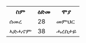 <table>
<tr>
<th>ስም</th>
<th>ዕድመ</th>
<th>ሞያ </th>
</tr>


<tr>
<td>ሰመረ</td>
<td>28</td>
<td>መምህር</td>
</tr>

<tr>
<td>ኣድሓኖም</td>
<td>38</td>
<td>ሓረስታይ</td>
</tr>
</table>

